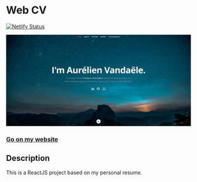 # Web CV

[![Netlify Status](https://api.netlify.com/api/v1/badges/46052dfd-bf80-4172-8578-47304c1adc60/deploy-status)](https://app.netlify.com/sites/brave-leavitt-9546ec/deploys)

![ReactJS Resume Website Template](resume-screenshot.jpg?raw=true "ReactJS Resume Website Template")

### <a href="https://avandaele.fr/">Go on my website</a>

## Description

This is a ReactJS project based on my personal resume.

